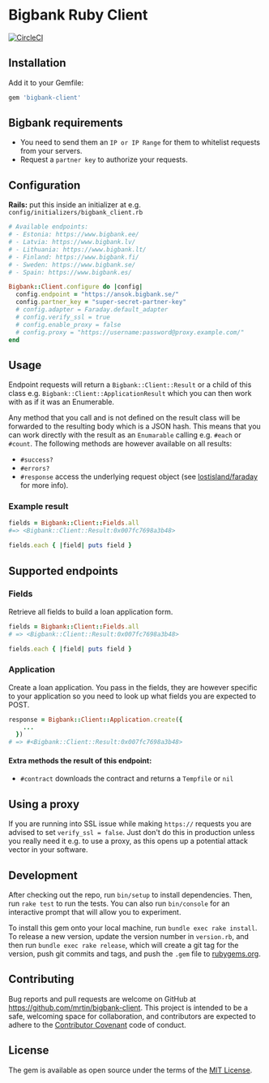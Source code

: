 # Bigbank Ruby Client
[![CircleCI](https://circleci.com/gh/MrTin/bigbank-client.svg?style=svg)](https://circleci.com/gh/MrTin/bigbank-client)

## Installation
Add it to your Gemfile:
```ruby
gem 'bigbank-client'
```

## Bigbank requirements
- You need to send them an `IP or IP Range` for them to whitelist requests from
your servers.
- Request a `partner key` to authorize your requests.

## Configuration
**Rails:** put this inside an initializer at e.g.
`config/initializers/bigbank_client.rb`
```ruby
# Available endpoints:
# - Estonia: https://www.bigbank.ee/
# - Latvia: https://www.bigbank.lv/
# - Lithuania: https://www.bigbank.lt/
# - Finland: https://www.bigbank.fi/
# - Sweden: https://www.bigbank.se/
# - Spain: https://www.bigbank.es/

Bigbank::Client.configure do |config|
  config.endpoint = "https://ansok.bigbank.se/"
  config.partner_key = "super-secret-partner-key"
  # config.adapter = Faraday.default_adapter
  # config.verify_ssl = true
  # config.enable_proxy = false
  # config.proxy = "https://username:password@proxy.example.com/"
end
```

## Usage
Endpoint requests will return a `Bigbank::Client::Result` or a child of this
class e.g. `Bigbank::Client::ApplicationResult` which you can then work with as
if it was an Enumerable.

Any method that you call and is not defined on the result class will be
forwarded to the resulting body which is a JSON hash. This means that you can
work directly with the result as an `Enumarable` calling e.g. `#each` or
`#count`. The following methods are however available on all results:
- `#success?`
- `#errors?`
- `#response` access the underlying request object (see [lostisland/faraday](https://github.com/lostisland/faraday) for more info).

### Example result
```ruby
fields = Bigbank::Client::Fields.all
#=> <Bigbank::Client::Result:0x007fc7698a3b48>

fields.each { |field| puts field }
```

## Supported endpoints
### Fields
Retrieve all fields to build a loan application form.
```ruby
fields = Bigbank::Client::Fields.all
# => <Bigbank::Client::Result:0x007fc7698a3b48>

fields.each { |field| puts field }
```

### Application
Create a loan application. You pass in the fields, they are however specific to
your application so you need to look up what fields you are expected to POST.
```ruby
response = Bigbank::Client::Application.create({
    ...
  })
# => #<Bigbank::Client::Result:0x007fc7698a3b48>
```

#### Extra methods the result of this endpoint:
- `#contract` downloads the contract and returns a `Tempfile` or `nil`

## Using a proxy
If you are running into SSL issue while making `https://` requests you are
advised to set `verify_ssl = false`. Just don't do this in production unless
you really need it e.g. to use a proxy, as this opens up a potential attack
vector in your software.

## Development
After checking out the repo, run `bin/setup` to install dependencies. Then, run
`rake test` to run the tests. You can also run `bin/console` for an interactive
prompt that will allow you to experiment.

To install this gem onto your local machine, run `bundle exec rake install`. To
release a new version, update the version number in `version.rb`, and then run
`bundle exec rake release`, which will create a git tag for the version, push
git commits and tags, and push the `.gem` file to
[rubygems.org](https://rubygems.org).

## Contributing
Bug reports and pull requests are welcome on GitHub at
https://github.com/mrtin/bigbank-client. This project is intended to be a safe,
welcoming space for collaboration, and contributors are expected to adhere to
the [Contributor Covenant](http://contributor-covenant.org) code of conduct.


## License
The gem is available as open source under the terms of the
[MIT License](http://opensource.org/licenses/MIT).
